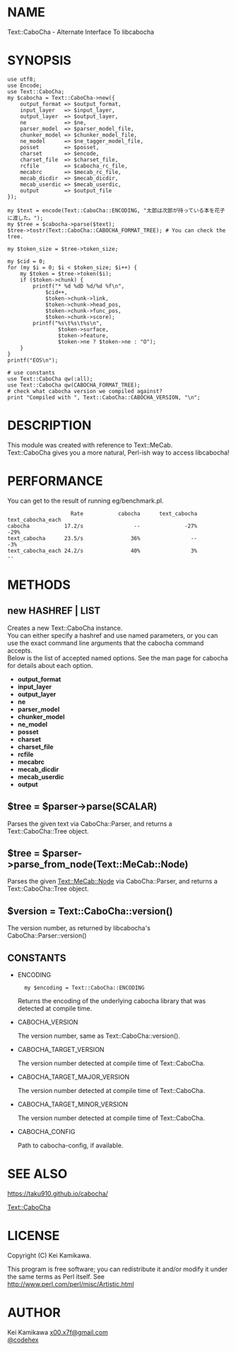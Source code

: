 # NAME

Text::CaboCha - Alternate Interface To libcabocha

# SYNOPSIS

    use utf8;
    use Encode;
    use Text::CaboCha;
    my $cabocha = Text::CaboCha->new({
        output_format => $output_format,
        input_layer   => $input_layer,
        output_layer  => $output_layer,
        ne            => $ne,
        parser_model  => $parser_model_file,
        chunker_model => $chunker_model_file,
        ne_model      => $ne_tagger_model_file,
        posset        => $posset,
        charset       => $encode,
        charset_file  => $charset_file,
        rcfile        => $cabocha_rc_file,
        mecabrc       => $mecab_rc_file,
        mecab_dicdir  => $mecab_dicdir,
        mecab_userdic => $mecab_userdic,
        output        => $output_file
    });

    my $text = encode(Text::CaboCha::ENCODING, "太郎は次郎が持っている本を花子に渡した。");
    my $tree = $cabocha->parse($text);
    $tree->tostr(Text::CaboCha::CABOCHA_FORMAT_TREE); # You can check the tree.

    my $token_size = $tree->token_size;

    my $cid = 0;
    for (my $i = 0; $i < $token_size; $i++) {
        my $token = $tree->token($i);
        if ($token->chunk) {
            printf("* %d %dD %d/%d %f\n",
                $cid++,
                $token->chunk->link,
                $token->chunk->head_pos,
                $token->chunk->func_pos,
                $token->chunk->score);
            printf("%s\t%s\t%s\n",
                    $token->surface,
                    $token->feature,
                    $token->ne ? $token->ne : "O");
        }
    }
    printf("EOS\n");

    # use constants
    use Text::CaboCha qw(:all);
    use Text::CaboCha qw(CABOCHA_FORMAT_TREE);
    # check what cabocha version we compiled against?
    print "Compiled with ", Text::CaboCha::CABOCHA_VERSION, "\n";

# DESCRIPTION

This module was created with reference to Text::MeCab.  
Text::CaboCha gives you a more natural, Perl-ish way to access libcabocha!

# PERFORMANCE

You can get to the result of running eg/benchmark.pl.

                        Rate           cabocha      text_cabocha text_cabocha_each
    cabocha           17.2/s                --              -27%              -29%
    text_cabocha      23.5/s               36%                --               -3%
    text_cabocha_each 24.2/s               40%                3%                --

# METHODS

## new HASHREF | LIST

Creates a new Text::CaboCha instance.  
You can either specify a hashref and use named parameters, or you can use the
exact command line arguments that the cabocha command accepts.  
Below is the list of accepted named options. See the man page for cabocha for 
details about each option.

- **output\_format**
- **input\_layer**
- **output\_layer**
- **ne**
- **parser\_model**
- **chunker\_model**
- **ne\_model**
- **posset**
- **charset**
- **charset\_file**
- **rcfile**
- **mecabrc**
- **mecab\_dicdir**
- **mecab\_userdic**
- **output**

## $tree = $parser->parse(SCALAR)

Parses the given text via CaboCha::Parser, and returns a Text::CaboCha::Tree object.

## $tree = $parser->parse\_from\_node(Text::MeCab::Node)

Parses the given [Text::MeCab::Node](https://metacpan.org/pod/Text::MeCab::Node) via CaboCha::Parser, and returns a Text::CaboCha::Tree object.

## $version = Text::CaboCha::version()

The version number, as returned by libcabocha's CaboCha::Parser::version()

## CONSTANTS

- ENCODING

        my $encoding = Text::CaboCha::ENCODING

    Returns the encoding of the underlying cabocha library that was detected at
    compile time.

- CABOCHA\_VERSION

    The version number, same as Text::CaboCha::version().

- CABOCHA\_TARGET\_VERSION

    The version number detected at compile time of Text::CaboCha. 

- CABOCHA\_TARGET\_MAJOR\_VERSION

    The version number detected at compile time of Text::CaboCha. 

- CABOCHA\_TARGET\_MINOR\_VERSION

    The version number detected at compile time of Text::CaboCha. 

- CABOCHA\_CONFIG

    Path to cabocha-config, if available.

# SEE ALSO

https://taku910.github.io/cabocha/

[Text::CaboCha](https://metacpan.org/pod/Text::CaboCha)

# LICENSE

Copyright (C) Kei Kamikawa.

This program is free software; you can redistribute it and/or modify it
under the same terms as Perl itself.
See http://www.perl.com/perl/misc/Artistic.html

# AUTHOR

Kei Kamikawa <x00.x7f@gmail.com>  
[@codehex](https://twitter.com/CodeHex)
